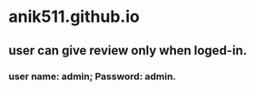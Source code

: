 # anik511.github.io
## user can give review only when loged-in. 
### user name: admin; Password: admin.

